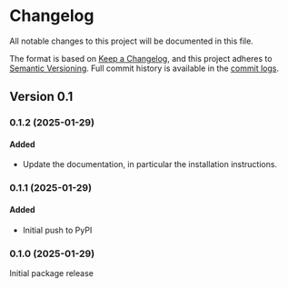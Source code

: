 # Changelog

All notable changes to this project will be documented in this file.

The format is based on [Keep a Changelog][],
and this project adheres to [Semantic Versioning][]. Full commit history is available in the [commit logs][].

[keep a changelog]: https://keepachangelog.com/en/1.0.0/
[semantic versioning]: https://semver.org/spec/v2.0.0.html
[commit logs]: https://github.com/quadbio/cell-annotator/commits

## Version 0.1

### 0.1.2 (2025-01-29)

#### Added

- Update the documentation, in particular the installation instructions.

### 0.1.1 (2025-01-29)

#### Added

- Initial push to PyPI

### 0.1.0 (2025-01-29)

Initial package release
